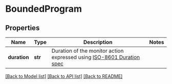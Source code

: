 # BoundedProgram

## Properties
Name | Type | Description | Notes
------------ | ------------- | ------------- | -------------
**duration** | **str** | Duration of the monitor action expressed using  [ISO-8601 Duration spec](https://en.wikipedia.org/wiki/ISO_8601#Durations) | 

[[Back to Model list]](../README.md#documentation-for-models) [[Back to API list]](../README.md#documentation-for-api-endpoints) [[Back to README]](../README.md)


